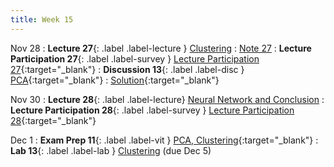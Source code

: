 ```yaml
---
title: Week 15
---
```


Nov 28
: **Lecture 27**{: .label .label-lecture } [Clustering](lecture/lec27)
    : [Note 27](https://ds100.org/course-notes/clustering/clustering.html)
: **Lecture Participation 27**{: .label .label-survey } [Lecture Participation 27](https://app.sli.do/event/pDwFNnopbbEtpbgspFhKbv/embed/polls/93998c15-7d5c-4d6a-93ab-859d6686ff7b){:target="_blank"}
: **Discussion 13**{: .label .label-disc } [PCA](https://drive.google.com/file/d/1N4TR99r9ga-X7db9iW6cSlC8KmxXdy-j/view?usp=sharing){:target="_blank"}
    : [Solution](https://drive.google.com/file/d/1zIHs9GBrbnCkD6CVxhCjdZLdMTdMThFa/view?usp=sharing){:target="_blank"}

Nov 30
: **Lecture 28**{: .label .label-lecture} [Neural Network and Conclusion](lecture/lec28)
: **Lecture Participation 28**{: .label .label-survey } [Lecture Participation 28](https://app.sli.do/event/tyfckZBmLAs4qpDoM2wZ1K/embed/polls/14a4f81c-e8ab-421f-b41a-bf07c3c0881d ){:target="_blank"}

Dec 1
: **Exam Prep 11**{: .label .label-vit } [PCA, Clustering](https://drive.google.com/file/d/1BWT9nKXrRhRfVeQ0Rec0G05rOf-VP63f/view?usp=sharing){:target="_blank"}
: **Lab 13**{: .label .label-lab } [Clustering](https://data100.datahub.berkeley.edu/hub/user-redirect/git-pull?repo=https%3A%2F%2Fgithub.com%2FDS-100%2Ffa23-student&urlpath=lab%2Ftree%2Ffa23-student%2Flab%2Flab13%2Flab13.ipynb&branch=main) (due Dec 5)
